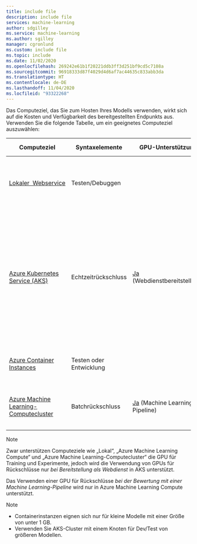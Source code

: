 ```yaml
---
title: include file
description: include file
services: machine-learning
author: sdgilley
ms.service: machine-learning
ms.author: sgilley
manager: cgronlund
ms.custom: include file
ms.topic: include
ms.date: 11/02/2020
ms.openlocfilehash: 269242e61b1f20221ddb3ff3d251bf9cd5c7108a
ms.sourcegitcommit: 96918333d87f4029d4d6af7ac44635c833abb3da
ms.translationtype: HT
ms.contentlocale: de-DE
ms.lasthandoff: 11/04/2020
ms.locfileid: "93322268"
---
```

Das Computeziel, das Sie zum Hosten Ihres Modells verwenden, wirkt sich auf die Kosten und Verfügbarkeit des bereitgestellten Endpunkts aus. Verwenden Sie die folgende Tabelle, um ein geeignetes Computeziel auszuwählen:

| Computeziel | Syntaxelemente | GPU-Unterstützung | FPGA-Unterstützung | BESCHREIBUNG |
| ----- | ----- | ----- | ----- | ----- |
| [Lokaler&nbsp;&nbsp;Webservice](../articles/machine-learning/how-to-deploy-local-container-notebook-vm.md) | Testen/Debuggen | &nbsp; | &nbsp; | Für eingeschränkte Tests und Problembehandlung verwenden. Die Hardwarebeschleunigung hängt von der Verwendung von Bibliotheken im lokalen System ab.
| [Azure Kubernetes Service (AKS)](../articles/machine-learning/how-to-deploy-azure-kubernetes-service.md) | Echtzeitrückschluss |  [Ja](../articles/machine-learning/how-to-deploy-inferencing-gpus.md) (Webdienstbereitstellung) | [Ja](../articles/machine-learning/how-to-deploy-fpga-web-service.md)   |Für hochgradig skalierbare Produktionsbereitstellungen verwenden. Bietet schnelle Antwortzeiten und die automatische Skalierung von bereitgestellten Diensten. Die automatische Skalierung von Clustern wird vom Azure Machine Learning SDK nicht unterstützt. Die Knoten in Ihrem AKS-Cluster können Sie über die entsprechende Benutzeroberfläche im Azure-Portal ändern. AKS ist die einzige für den Designer verfügbare Option. |
| [Azure Container Instances](../articles/machine-learning/how-to-deploy-azure-container-instance.md) | Testen oder Entwicklung | &nbsp;  | &nbsp; | Für CPU-lastige Workloads im kleinen Maßstab verwenden, die weniger als 48 GB Arbeitsspeicher erfordern. |
| [Azure Machine Learning-Computecluster](../articles/machine-learning/how-to-use-parallel-run-step.md) | Batchrückschluss&nbsp; | [Ja](../articles/machine-learning/how-to-use-parallel-run-step.md) (Machine Learning-Pipeline) | &nbsp;  | Ausführen von Batchbewertungen auf serverlosen Computezielen. Unterstützt virtuelle Computer mit normaler und niedriger Priorität. |

> [!NOTE]
> Zwar unterstützen Computeziele wie „Lokal“, „Azure Machine Learning Compute“ und „Azure Machine Learning-Computecluster“ die GPU für Training und Experimente, jedoch wird die Verwendung von GPUs für Rückschlüsse nur _bei Bereitstellung als Webdienst_ in AKS unterstützt.
>
> Das Verwenden einer GPU für Rückschlüsse _bei der Bewertung mit einer Machine Learning-Pipeline_ wird nur in Azure Machine Learning Compute unterstützt.

> [!NOTE]
> * Containerinstanzen eignen sich nur für kleine Modelle mit einer Größe von unter 1 GB.
> * Verwenden Sie AKS-Cluster mit einem Knoten für Dev/Test von größeren Modellen.